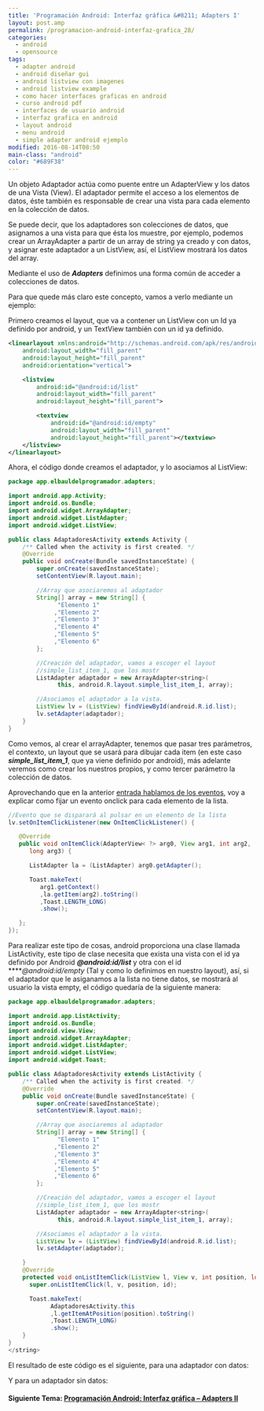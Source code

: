 ```yaml
---
title: 'Programación Android: Interfaz gráfica &#8211; Adapters I'
layout: post.amp
permalink: /programacion-android-interfaz-grafica_28/
categories:
  - android
  - opensource
tags:
  - adapter android
  - android diseñar gui
  - android listview con imagenes
  - android listview example
  - como hacer interfaces graficas en android
  - curso android pdf
  - interfaces de usuario android
  - interfaz grafica en android
  - layout android
  - menu android
  - simple adapter android ejemplo
modified: 2016-08-14T08:50
main-class: "android"
color: "#689F38"
---
```


Un objeto Adaptador actúa como puente entre un AdapterView y los datos de una Vista (View). El adaptador permite el acceso a los elementos de datos, éste también es responsable de crear una vista para cada elemento en la colección de datos.

Se puede decir, que los adaptadores son colecciones de datos, que asignamos a una vista para que ésta los muestre, por ejemplo, podemos crear un ArrayAdapter a partir de un array de string ya creado y con datos, y asignar este adaptador a un ListView, así, el ListView mostrará los datos del array.

<!--ad-->

Mediante el uso de ***Adapters*** definimos una forma común de acceder a colecciones de datos.

Para que quede más claro este concepto, vamos a verlo mediante un ejemplo:

Primero creamos el layout, que va a contener un ListView con un Id ya definido por android, y un TextView también con un id ya definido.

```xml
<linearlayout xmlns:android="http://schemas.android.com/apk/res/android"
    android:layout_width="fill_parent"
    android:layout_height="fill_parent"
    android:orientation="vertical">

    <listview
        android:id="@android:id/list"
        android:layout_width="fill_parent"
        android:layout_height="fill_parent">

        <textview
            android:id="@android:id/empty"
            android:layout_width="fill_parent"
            android:layout_height="fill_parent"></textview>
    </listview>
</linearlayout>
```

Ahora, el código donde creamos el adaptador, y lo asociamos al ListView:

```java
package app.elbauldelprogramador.adapters;

import android.app.Activity;
import android.os.Bundle;
import android.widget.ArrayAdapter;
import android.widget.ListAdapter;
import android.widget.ListView;

public class AdaptadoresActivity extends Activity {
    /** Called when the activity is first created. */
    @Override
    public void onCreate(Bundle savedInstanceState) {
        super.onCreate(savedInstanceState);
        setContentView(R.layout.main);

        //Array que asociaremos al adaptador
        String[] array = new String[] {
              "Elemento 1"
             ,"Elemento 2"
             ,"Elemento 3"
             ,"Elemento 4"
             ,"Elemento 5"
             ,"Elemento 6"
        };

        //Creación del adaptador, vamos a escoger el layout
        //simple_list_item_1, que los mostr
        ListAdapter adaptador = new ArrayAdapter<string>(
              this, android.R.layout.simple_list_item_1, array);

        //Asociamos el adaptador a la vista.
        ListView lv = (ListView) findViewById(android.R.id.list);
        lv.setAdapter(adaptador);
    }
}
```

Como vemos, al crear el arrayAdapter, tenemos que pasar tres parámetros, el contexto, un layout que se usará para dibujar cada item (en este caso ***simple\_list\_item_1***, que ya viene definido por android), más adelante veremos como crear los nuestros propios, y como tercer parámetro la colección de datos.

Aprovechando que en la anterior [entrada hablamos de los eventos][1], voy a explicar como fijar un evento onclick para cada elemento de la lista.

```java
//Evento que se disparará al pulsar en un elemento de la lista
lv.setOnItemClickListener(new OnItemClickListener() {

   @Override
   public void onItemClick(AdapterView< ?> arg0, View arg1, int arg2,
      long arg3) {

      ListAdapter la = (ListAdapter) arg0.getAdapter();

      Toast.makeText(
         arg1.getContext()
         ,la.getItem(arg2).toString()
         ,Toast.LENGTH_LONG)
         .show();

   };
});

```

Para realizar este tipo de cosas, android proporciona una clase llamada ListActivity, este tipo de clase necesita que exista una vista con el id ya definido por Android ***@android:id/list*** y otra con el id *****@android:id/empty* (Tal y como lo definimos en nuestro layout), así, si el adaptador que le asiganamos a la lista no tiene datos, se mostrará al usuario la vista empty, el código quedaría de la siguiente manera:

```java
package app.elbauldelprogramador.adapters;

import android.app.ListActivity;
import android.os.Bundle;
import android.view.View;
import android.widget.ArrayAdapter;
import android.widget.ListAdapter;
import android.widget.ListView;
import android.widget.Toast;

public class AdaptadoresActivity extends ListActivity {
    /** Called when the activity is first created. */
    @Override
    public void onCreate(Bundle savedInstanceState) {
        super.onCreate(savedInstanceState);
        setContentView(R.layout.main);

        //Array que asociaremos al adaptador
        String[] array = new String[] {
              "Elemento 1"
             ,"Elemento 2"
             ,"Elemento 3"
             ,"Elemento 4"
             ,"Elemento 5"
             ,"Elemento 6"
        };

        //Creación del adaptador, vamos a escoger el layout
        //simple_list_item_1, que los mostr
        ListAdapter adaptador = new ArrayAdapter<string>(
              this, android.R.layout.simple_list_item_1, array);

        //Asociamos el adaptador a la vista.
        ListView lv = (ListView) findViewById(android.R.id.list);
        lv.setAdapter(adaptador);

    }
    @Override
    protected void onListItemClick(ListView l, View v, int position, long id) {
      super.onListItemClick(l, v, position, id);

      Toast.makeText(
            AdaptadoresActivity.this
            ,l.getItemAtPosition(position).toString()
            ,Toast.LENGTH_LONG)
            .show();
    }
}
</string>
```

El resultado de este código es el siguiente, para una adaptador con datos:

<figure>
    <amp-img on="tap:lightbox1" role="button" tabindex="0" layout="responsive"  alt="Adaptadores Android" title="Adaptadores Android" height="400" width="240" src="https://2.bp.blogspot.com/-p_QGLZLQNbY/TgojF5KyZKI/AAAAAAAAAqg/zUY-4oCbZhE/s400/Adaptadores.png"></amp-img>
</figure>

Y para un adaptador sin datos:

<figure>
    <amp-img on="tap:lightbox1" role="button" tabindex="0" layout="responsive" height="400" width="240" src="https://2.bp.blogspot.com/-gB_egWAdpUc/TgojWE4FONI/AAAAAAAAAqo/fhfy9j6sQeE/s400/listaVacia.png"></amp-img>
</figure>

#### Siguiente Tema: [Programación Android: Interfaz gráfica &#8211; Adapters II][2] 

 [1]: /programacion-android-interfaz-grafica_25/
 [2]: /programacion-android-interfaz-grafica-2/

